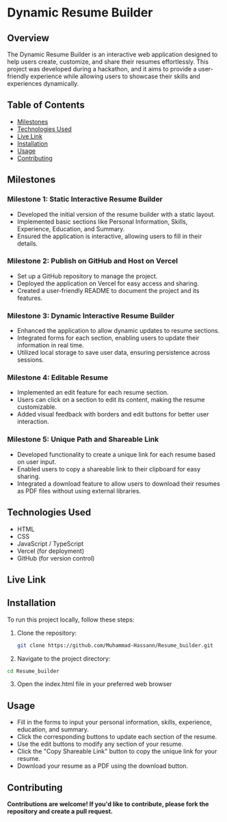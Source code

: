 # Dynamic Resume Builder

## Overview

The Dynamic Resume Builder is an interactive web application designed to help users create, customize, and share their resumes effortlessly. This project was developed during a hackathon, and it aims to provide a user-friendly experience while allowing users to showcase their skills and experiences dynamically.

## Table of Contents

- [Milestones](#milestones)
- [Technologies Used](#technologies-used)
- [Live Link](#live-link)
- [Installation](#installation)
- [Usage](#usage)
- [Contributing](#contributing)

## Milestones

### Milestone 1: Static Interactive Resume Builder
- Developed the initial version of the resume builder with a static layout.
- Implemented basic sections like Personal Information, Skills, Experience, Education, and Summary.
- Ensured the application is interactive, allowing users to fill in their details.

### Milestone 2: Publish on GitHub and Host on Vercel
- Set up a GitHub repository to manage the project.
- Deployed the application on Vercel for easy access and sharing.
- Created a user-friendly README to document the project and its features.

### Milestone 3: Dynamic Interactive Resume Builder
- Enhanced the application to allow dynamic updates to resume sections.
- Integrated forms for each section, enabling users to update their information in real time.
- Utilized local storage to save user data, ensuring persistence across sessions.

### Milestone 4: Editable Resume
- Implemented an edit feature for each resume section.
- Users can click on a section to edit its content, making the resume customizable.
- Added visual feedback with borders and edit buttons for better user interaction.

### Milestone 5: Unique Path and Shareable Link
- Developed functionality to create a unique link for each resume based on user input.
- Enabled users to copy a shareable link to their clipboard for easy sharing.
- Integrated a download feature to allow users to download their resumes as PDF files without using external libraries.

## Technologies Used

- HTML
- CSS
- JavaScript / TypeScript
- Vercel (for deployment)
- GitHub (for version control)

## Live Link


## Installation

To run this project locally, follow these steps:

1. Clone the repository:
   ```bash
   git clone https://github.com/Muhammad-Hassann/Resume_builder.git

   ```

2. Navigate to the project directory:
```bash
cd Resume_builder

```

3. Open the index.html file in your preferred web browser


## Usage

- Fill in the forms to input your personal information, skills, experience, education, and summary.
- Click the corresponding buttons to update each section of the resume.
- Use the edit buttons to modify any section of your resume.
- Click the "Copy Shareable Link" button to copy the unique link for your resume.
- Download your resume as a PDF using the download button.

## Contributing

**Contributions are welcome! If you'd like to contribute, please fork the repository and create a pull request.**

